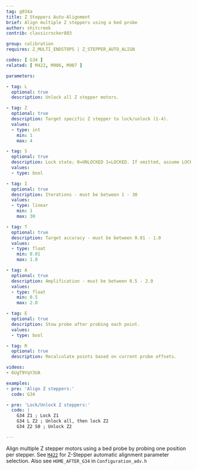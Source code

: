 ```yaml
---
tag: g034a
title: Z Steppers Auto-Alignment
brief: Align multiple Z steppers using a bed probe
author: shitcreek
contrib: classicrocker883

group: calibration
requires: Z_MULTI_ENDSTOPS | Z_STEPPER_AUTO_ALIGN

codes: [ G34 ]
related: [ M422, M906, M907 ]

parameters:

- tag: L
  optional: true
  description: Unlock all Z stepper motors.

- tag: Z
  optional: true
  description: Target specific Z stepper to lock/unlock (1-4).
  values:
  - type: int
    min: 1
    max: 4

- tag: S
  optional: true
  description: Lock state; 0=UNLOCKED 1=LOCKED. If omitted, assume LOCKED.
  values:
  - type: bool

- tag: I
  optional: true
  description: Iterations - must be between 1 - 30
  values:
  - type: linear
    min: 1
    max: 30

- tag: T
  optional: true
  description: Target accuracy - must be between 0.01 - 1.0
  values:
  - type: float
    min: 0.01
    max: 1.0

- tag: A
  optional: true
  description: Amplification - must be between 0.5 - 2.0
  values:
  - type: float
    min: 0.5
    max: 2.0

- tag: E
  optional: true
  description: Stow probe after probing each point.
  values:
  - type: bool

- tag: R
  optional: true
  description: Recalculate points based on current probe offsets.

videos:
- 6UgT9YqY3UA

examples:
- pre: 'Align Z steppers:'
  code: G34

- pre: 'Lock/Unlock Z steppers:'
  code: |
    G34 Z1 ; Lock Z1
    G34 L Z2 ; Unlock all, then lock Z2
    G34 Z2 S0 ; Unlock Z2

---
```


Align multiple Z stepper motors using a bed probe by probing one position per stepper. See [`M422`](/docs/gcode/M422.html) for Z-Stepper automatic alignment parameter selection. Also see `HOME_AFTER_G34` in `Configuration_adv.h`
